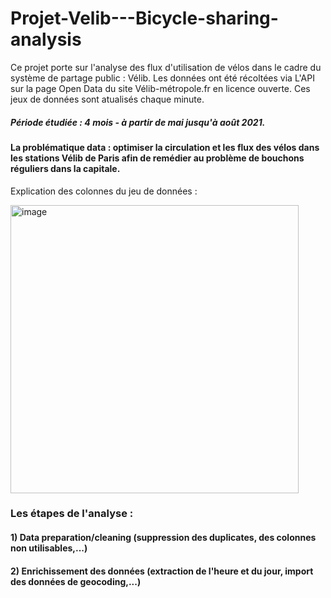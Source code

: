 # Projet-Velib---Bicycle-sharing-analysis

Ce projet porte sur l'analyse des flux d'utilisation de vélos dans le cadre du système de partage public : Vélib. Les données ont été récoltées via L'API sur la page Open Data du site Vélib-métropole.fr en licence ouverte. Ces jeux de données sont atualisés chaque minute.

##### Période étudiée : 4 mois - à partir de mai jusqu'à août 2021.

#### La problématique data : optimiser la circulation et les flux des vélos dans les stations Vélib de Paris afin de remédier au problème de bouchons réguliers dans la capitale.

Explication des colonnes du jeu de données : 

<img width="461" alt="image" src="https://user-images.githubusercontent.com/119977140/207625151-60d26e79-9b56-48fa-a56f-28f1b26b0b2c.png">

### Les étapes de l'analyse :
#### 1) Data preparation/cleaning (suppression des duplicates, des colonnes non utilisables,...)
#### 2) Enrichissement des données (extraction de l'heure et du jour, import des données de geocoding,...)
